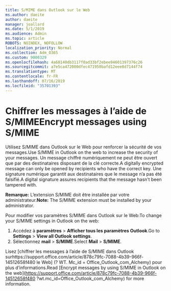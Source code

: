 ```yaml
---
title: S/MIME dans Outlook sur le Web
ms.author: daeite
author: daeite
manager: joallard
ms.date: 5/1/2019
ms.audience: Admin
ms.topic: article
ROBOTS: NOINDEX, NOFOLLOW
localization_priority: Normal
ms.collection: Adm_O365
ms.custom: 9000329
ms.openlocfilehash: 4a68140db3117f0ad33bf2ebee94601397376c26
ms.sourcegitcommit: a7e5ca472000dfec471950bafd12eee8d7144f74
ms.translationtype: MT
ms.contentlocale: fr-FR
ms.lasthandoff: 07/16/2019
ms.locfileid: "35701393"
---
```

# <a name="encrypt-messages-using-smime"></a><span data-ttu-id="cd78f-102">Chiffrer les messages à l’aide de S/MIME</span><span class="sxs-lookup"><span data-stu-id="cd78f-102">Encrypt messages using S/MIME</span></span>

<span data-ttu-id="cd78f-103">Utilisez S/MIME dans Outlook sur le Web pour renforcer la sécurité de vos messages.</span><span class="sxs-lookup"><span data-stu-id="cd78f-103">Use S/MIME in Outlook on the web to increase the security of your messages.</span></span> <span data-ttu-id="cd78f-104">Un message chiffré numériquement ne peut être ouvert que par des destinataires disposant de la clé correcte.</span><span class="sxs-lookup"><span data-stu-id="cd78f-104">A digitally encrypted message can only be opened by recipients who have the correct key.</span></span> <span data-ttu-id="cd78f-105">Une signature numérique garantit aux destinataires que le message n’a pas été falsifié.</span><span class="sxs-lookup"><span data-stu-id="cd78f-105">A digital signature assures recipients that the message hasn’t been tampered with.</span></span>

<span data-ttu-id="cd78f-106">**Remarque:** L’extension S/MIME doit être installée par votre administrateur.</span><span class="sxs-lookup"><span data-stu-id="cd78f-106">**Note:** The S/MIME extension must be installed by your administrator.</span></span>

<span data-ttu-id="cd78f-107">Pour modifier vos paramètres S/MIME dans Outlook sur le Web:</span><span class="sxs-lookup"><span data-stu-id="cd78f-107">To change your S/MIME settings in Outlook on the web:</span></span>

1. <span data-ttu-id="cd78f-108">Accédez à **paramètres** > **Afficher tous les paramètres Outlook**.</span><span class="sxs-lookup"><span data-stu-id="cd78f-108">Go to **Settings** > **View all Outlook settings**.</span></span>
2. <span data-ttu-id="cd78f-109">Sélectionnez **mail** > **S/MIME**.</span><span class="sxs-lookup"><span data-stu-id="cd78f-109">Select **Mail** > **S/MIME**.</span></span>

<span data-ttu-id="cd78f-110">Lisez [chiffrer les messages à l’aide de S/MIME dans Outlook surhttps://support.office.com/article/878c79fc-7088-4b39-966f-14512658f480 le Web] (? WT. Mc_id = Office_Outlook_com_Alchemy) pour plus d’informations.</span><span class="sxs-lookup"><span data-stu-id="cd78f-110">Read [Encrypt messages by using S/MIME in Outlook on the web](https://support.office.com/article/878c79fc-7088-4b39-966f-14512658f480 ?wt.mc_id=Office_Outlook_com_Alchemy) for more information.</span></span>